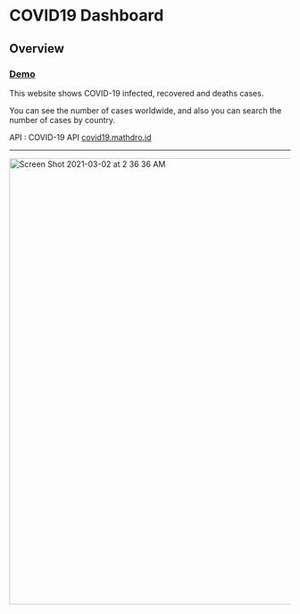 # COVID19 Dashboard

## Overview

### [Demo](https://covid19-dashboard-pi.vercel.app)

This website shows COVID-19 infected, recovered and deaths cases.

You can see the number of cases worldwide, and also you can search the number of cases by country.

API : COVID-19 API [covid19.mathdro.id](https://covid19.mathdro.id/api)

***
<img width="800" alt="Screen Shot 2021-03-02 at 2 36 36 AM" src="https://user-images.githubusercontent.com/64046039/109638451-e231d600-7b02-11eb-8781-9bc168a4316a.png">
